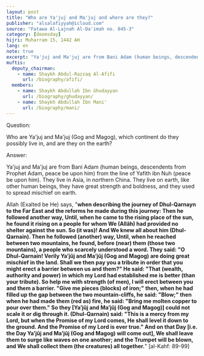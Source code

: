 ```yaml
---
layout: post
title: "Who are Ya'juj and Ma'juj and where are they?"
publisher: "alsalafiyyah@icloud.com"
source: "Fatawa Al-Lajnah Al-Da'imah no. 845-3"
category: [doomsday]
hijri: Muharram 15, 1442 AH
lang: en
note: true
excerpt: "Ya'juj and Ma'juj are from Bani Adam (human beings, descendents from Prophet Adam, peace be upon him) from the line of Yafith ibn Nuh (peace be upon him). They live in Asia, in northern China."
muftis:
  deputy_chairman:
    - name: Shaykh Abdul-Razzaq Al-Afifi
      url: /biography/afifi/
  members: 
    - name: Shaykh Abdullah Ibn Ghudayyan
      url: /biography/ghudayyan/
    - name: Shaykh Abdullah Ibn Mani'
      url: /biography/mani/
---
```


Question: 

Who are Ya'juj and Ma'juj (Gog and Magog), which continent do they possibly live in, and are they on the earth? 

Answer:

Ya'juj and Ma'juj are from Bani Adam (human beings, descendents from Prophet Adam, peace be upon him) from the line of Yafith ibn Nuh (peace be upon him). They live in Asia, in northern China. They live on earth, like other human beings, they have great strength and boldness, and they used to spread mischief on earth. 

Allah (Exalted be He) says, "**when describing the journey of Dhul-Qarnayn to the Far East and the reforms he made during this journey: Then he followed another way, Until, when he came to the rising place of the sun, he found it rising on a people for whom We (Allâh) had provided no shelter against the sun. So (it was)! And We knew all about him (Dhul-Qarnain). Then he followed (another) way, Until, when he reached between two mountains, he found, before (near) them (those two mountains), a people who scarcely understood a word. They said: "O Dhul-Qarnain! Verily Ya’jûj and Ma’jûj (Gog and Magog) are doing great mischief in the land. Shall we then pay you a tribute in order that you might erect a barrier between us and them?" He said: "That (wealth, authority and power) in which my Lord had established me is better (than your tribute). So help me with strength (of men), I will erect between you and them a barrier. "Give me pieces (blocks) of iron;" then, when he had filled up the gap between the two mountain-cliffs, he said: "Blow;" then when he had made them (red as) fire, he said: "Bring me molten copper to pour over them." So they [Ya’jûj and Ma’jûj (Gog and Magog)] could not scale it or dig through it. (Dhul-Qarnain) said: "This is a mercy from my Lord, but when the Promise of my Lord comes, He shall level it down to the ground. And the Promise of my Lord is ever true." And on that Day [i.e. the Day Ya’jûj and Ma’jûj (Gog and Magog) will come out], We shall leave them to surge like waves on one another; and the Trumpet will be blown, and We shall collect them (the creatures) all together.**" [al-Kahf: 89-99]
